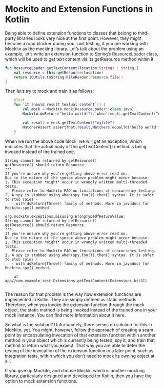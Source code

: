 # Mockito and Extension Functions in Kotlin

Being able to define extension functions to classes that belong to third-party libraries looks very nice at the first 
point. However, they might become a road blocker during your unit testing, if you are working with Mockito as the mocking 
library. Let’s talk about the problem using an example, let’s write an extension function to Spring’s ResourceLoader class, 
which will be used to get text content via its getResource method within it.

```kotlin
fun ResourceLoader.getTextContent(location:String) : String {
    val resource = this.getResource(location)
    return IOUtils.toString(FileReader(resource.file))
}
```

Then let’s try to mock and train it as follows;

```kotlin
    @Test
    fun `it should result textual content`() {
        val mock = Mockito.mock(ResourceLoader::class.java)
        Mockito.doReturn("hello world!").`when`(mock).getTextContent("myfile")

        val result = mock.getTextContent("myfile")
        MatcherAssert.assertThat(result,Matchers.equalTo("hello world!"))
    }
```

When we run the above code block, we will get an exception, which indicates that the actual body of the getTextContent() 
method is being invoked instead of the trained one.

```stacktrace
String cannot be returned by getResource()
getResource() should return Resource
***
If you're unsure why you're getting above error read on.
Due to the nature of the syntax above problem might occur because:
1. This exception *might* occur in wrongly written multi-threaded tests.
   Please refer to Mockito FAQ on limitations of concurrency testing.
2. A spy is stubbed using when(spy.foo()).then() syntax. It is safer to stub spies - 
   - with doReturn|Throw() family of methods. More in javadocs for Mockito.spy() method.

org.mockito.exceptions.misusing.WrongTypeOfReturnValue: 
String cannot be returned by getResource()
getResource() should return Resource
***
If you're unsure why you're getting above error read on.
Due to the nature of the syntax above problem might occur because:
1. This exception *might* occur in wrongly written multi-threaded tests.
   Please refer to Mockito FAQ on limitations of concurrency testing.
2. A spy is stubbed using when(spy.foo()).then() syntax. It is safer to stub spies - 
   - with doReturn|Throw() family of methods. More in javadocs for Mockito.spy() method.

	at app//com.example.test.Extensions.getTextContent(Extensions.kt:21)
        ...
```

The reason for that problem is the way how extension functions are implemented in Kotlin. They are simply defined as 
static methods. Therefore, when you invoke the extension function through the mock object, the static method is being 
invoked instead of the trained one in your mock instance. You can find more information about it here.

So what is the solution? Unfortunately, there seems no solution for this in Mockito, yet. You might, however, follow the 
approach of creating a seam point by encapsulating invocation of that extension function within another method in your 
object which is currently being tested, spy it, and train that method to return what you expect. That way you are able to 
defer the testing of the invocation of the extension function to a later point, such as integration tests, within which 
you don’t need to mock its owning object at all.

If you give up Mockito, and choose Mockk, which is another mocking library, particularly designed and developed for Kotlin, 
then you have the option to mock extension functions.
